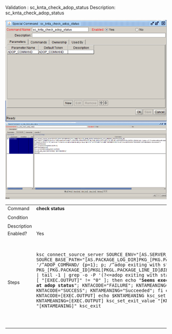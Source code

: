 
Validation : sc_knta_check_adop_status
Description: sc_knta_check_adop_status
  
<img src="./sc_knta_check_adop_status_parameters.PNG" width=800/>
<img src="./sc_knta_check_adop_status_commands.PNG" width=800/>
<br>
<table>
<tr><td>Command</td><td><b>check status</b></td></tr>
<tr><td>Condition</td><td><pre></pre></td></tr>
<tr><td>Description</td><td></td></tr>
<tr><td>Enabled?</td><td>Yes</td></tr>
<tr><td>Steps</td>
<td><pre>

ksc_connect_source_server SOURCE_ENV="[AS.SERVER_ENV_NAME]" SOURCE_BASE_PATH="[AS.PACKAGE_LOG_DIR]PKG_[PKG.PACKAGE_ID]"
awk '/^ADOP_COMMAND/ {p=1}; p; /^adop exiting with status = / {p=0}' PKG_[PKG.PACKAGE_ID]_PKGL_[PKGL.PACKAGE_LINE_ID]_BID_[WST.EXECUTION_BATCH_ID].html | tail -1 | grep -o -P '(?<=adop exiting with status = ).*(?= \()'
if [ "[EXEC.OUTPUT]" != "0" ]; then echo "<b>Seems execution Failed looking at adop status</b>"; KNTACODE="FAILURE"; KNTAMEANING="Failed"; else KNTACODE="SUCCESS"; KNTAMEANING="Succeeded"; fi
echo $KNTACODE
ksc_set KNTACODE=[EXEC.OUTPUT]
echo $KNTAMEANING
ksc_set KNTAMEANING=[EXEC.OUTPUT]
ksc_set_exit_value "[KNTACODE]", "[KNTAMEANING]"
ksc_exit

</pre></td></tr>
</table>

